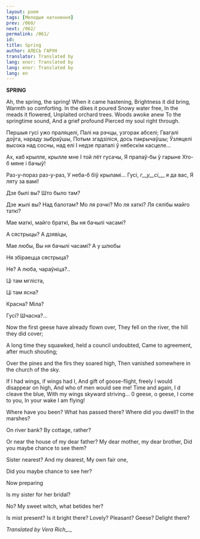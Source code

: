 ```yaml
---
layout: poem
tags: [Мелодыя натхнення]
prev: /060/
next: /062/
permalink: /061/
id: 
title: Spring
author: АЛЕСЬ ГАРУН
translator: Translated by 
lang: enor: Translated by 
lang: enor: Translated by 
lang: en
---
```



 
**SPRING**

Ah, the spring, the spring! When it came hastening, Brightness it did bring, Warmth so comforting. In the dikes it poured Snowy water free, In the meads it flowered, Unplaited orchard trees. Woods awoke anew To the springtime sound, And a grief profound Pierced my soul right through.

Першыя гусі ужо праляцелі, Палі на рэчцы, узгорак абселі; Гвагалі доўга, нараду зыбраўшы, Потым згадзіліся, дось пакрычаўшы; Ўзляцелі высока над сосны, над елі I недзе прапалі ў нябескім касцеле...

Ах, каб крылле, крылле мне I той лёт гусачы, Я прапаў-бы ў гарыне Хто-б мяне і бачыў!

Раз-у-пораз раз-у-раз, У неба-б біў крыламі... Гусі, _г__у__сі__,_ _я_ да вас, Я ляту за вамі!

Дзе былі вы? Што было там?

Дзе жылі вы? Над балотам? Мо ля рэчкі? Мо ля хаткі? Ля сялібы майго таткі?

Mae маткі, майго браткі, Вы ня бачылі часамі?

А сястрыцы? А дзявіцы,

Mae любы, Вы ня бачылі часамі? А у шлюбы

Ня збіраецца сястрыца?

He? А люба, чараўніца?..

Ці там мгліста,

Ці там ясна?

Красна? Міла?

Гусі? Шчасна?...

Now the first geese have already flown over, They fell on the river, the hill they did cover;

A long time they squawked, held a council undoubted, Came to agreement, after much shouting;

Over the pines and the firs they soared high, Then vanished somewhere in the church of the sky.

If I had wings, if wings had I, And gift of goose-flight, freely I would disappear on high, And who of men would see me! Time and again, I d cleave the blue, With my wings skyward striving... 0 geese, o geese, I come to you, In your wake I am flying!

Where have you been? What has passed there? Where did you dwell? In the marshes?

On river bank? By cottage, rather?

Or near the house of my dear father? My dear mother, my dear brother, Did you maybe chance to see them?

Sister nearest? And my dearest, My own fair one,

Did you maybe chance to see her?

Now preparing

Is my sister for her bridal?

No? My sweet witch, what betides her?

Is mist present? Is it bright there? Lovely? Pleasant? Geese? Delight there?

_Translated by Vera Rich__._
